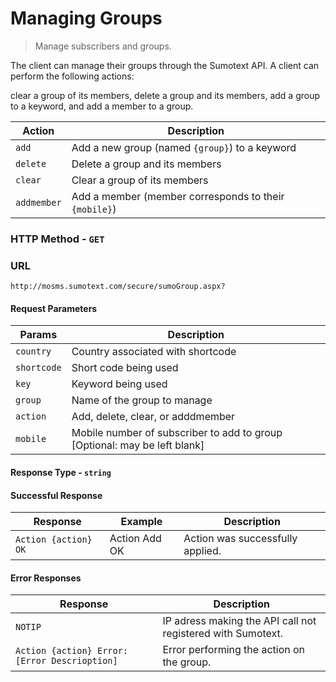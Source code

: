 Managing Groups
=====
> Manage subscribers and groups.

The client can manage their groups through the Sumotext API. A client can perform the following actions:

clear a group of its members, delete a group and its members, add a group to a keyword, and add a member to a group.

Action | Description
----- | -----
`add` | Add a new group (named `{group}`) to a keyword
`delete` | Delete a group and its members
`clear` | Clear a group of its members
`addmember` | Add a member (member corresponds to their `{mobile}`)

### HTTP Method - `GET`

### URL
```
http://mosms.sumotext.com/secure/sumoGroup.aspx?
```

#### Request Parameters
Params | Description
----|----
`country` | Country associated with shortcode
`shortcode` | Short code being used
`key` | Keyword being used
`group` | Name of the group to manage
`action` | Add, delete, clear, or adddmember
`mobile` | Mobile number of subscriber to add to group [Optional: may be left blank]

#### Response Type - `string`
#### Successful Response
Response | Example | Description
--- | --- | ---
`Action {action} OK` | Action Add OK | Action was successfully applied.


#### Error Responses
Response | Description
--- | --- 
`NOTIP` | IP adress making the API call not registered with Sumotext.
`Action {action} Error: [Error Descrioption]` | Error performing the action on the group.



